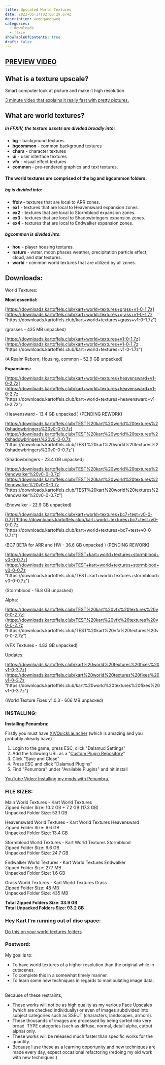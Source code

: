 ```yaml
---
title: Upscaled World Textures
date: 2022-05-17T02:08:29.674Z
description: weqgqwegqweg
categories:
  - downloads
  - ffxiv
showTableOfContents: true
draft: false
---
```

## **[PREVIEW VIDEO](https://www.youtube.com/watch?v=fSO48HBqFyA)**

## **What is a texture upscale?**

Smart computer look at picture and make it high resolution.

[3 minute video that explains it really fast with pretty pictures.](https://www.youtube.com/watch?v=Fix6u4pksrg)

## **What are world textures?**

##### In FFXIV, the texture assets are divided broadly into:

* **bg** - background textures
* **bgcommon** - common background textures
* **chara** - character textures
* **ui** - user interface textures
* **vfx** - visual effect textures
* **common** - pre-rendered graphics and text textures.

#### The world textures are comprised of the **bg** and **bgcommon** folders.

##### **bg** is divided into:

* **ffxiv** - textures that are local to ARR zones.
* **ex1** - textures that are local to Heavensward expansion zones.
* **ex2** - textures that are local to Stormblood expansion zones.
* **ex3** - textures that are local to Shadowbringers expansion zones.
* **ex4** - textures that are local to Endwalker expansion zones.

##### **bgcommon** is divided into:

* **hou** - player housing textures.
* **nature** - water, moon phases weather, precipitation particle effect, cloud, and star textures.
* **world** - common world textures that are utilized by all zones.

## Downloads:

World Textures: 

**Most essential:**

[https://downloads.kartoffels.club/kart+world+textures+grass+v1-0-1.7z](https://downloads.kartoffels.club/kart+world+textures+grass+v1-0-1.7z "https\://downloads.kartoffels.club/kart+world+textures+grass+v1-0-1.7z")

(grasses - 435 MB unpacked)

 [https://downloads.kartoffels.club/kart+world+textures+v1-0-1.7z](https://downloads.kartoffels.club/kart+world+textures+v1-0-1.7z "https\://downloads.kartoffels.club/kart+world+textures+v1-0-1.7z") 

(A Realm Reborn, Housing, common - 52.9 GB unpacked) 

**Expansions:** 

[https://downloads.kartoffels.club/kart+world+textures+heavensward+v1-0-2.7z](https://downloads.kartoffels.club/kart+world+textures+heavensward+v1-0-2.7z "https\://downloads.kartoffels.club/kart+world+textures+heavensward+v1-0-2.7z") 

(Heavensward - 13.4 GB unpacked ) (PENDING REWORK)

[https://downloads.kartoffels.club/TEST%20kart%20world%20textures%20shadowbringers%20v0-0-0.7z](https://downloads.kartoffels.club/TEST%20kart%20world%20textures%20shadowbringers%20v0-0-0.7z "https\://downloads.kartoffels.club/TEST%20kart%20world%20textures%20shadowbringers%20v0-0-0.7z") 

(Shadowbringers - 23.4 GB unpacked) 

[https://downloads.kartoffels.club/TEST%20kart%20world%20textures%20endwalker%20v0-0-0.7z](https://downloads.kartoffels.club/TEST%20kart%20world%20textures%20endwalker%20v0-0-0.7z "https\://downloads.kartoffels.club/TEST%20kart%20world%20textures%20endwalker%20v0-0-0.7z") 

(Endwalker - 22.9 GB unpacked) [](https://downloads.kartoffels.club/kart+world+textures+bc7+test+v0-0-0.7z "https\://downloads.kartoffels.club/kart+world+textures+bc7+test+v0-0-0.7z")

[https://downloads.kartoffels.club/kart+world+textures+bc7+test+v0-0-0.7z](https://downloads.kartoffels.club/kart+world+textures+bc7+test+v0-0-0.7z "https\://downloads.kartoffels.club/kart+world+textures+bc7+test+v0-0-0.7z") 

(BC7 BETA for ARR and HW - 36.6 GB unpacked ) (PENDING REWORK)

[https://downloads.kartoffels.club/TEST+kart+world+textures+stormblood+v0-0-0.7z](https://downloads.kartoffels.club/TEST+kart+world+textures+stormblood+v0-0-0.7z "https\://downloads.kartoffels.club/TEST+kart+world+textures+stormblood+v0-0-0.7z") 

(Stormblood - 16.8 GB unpacked) 

Alpha:

 [https://downloads.kartoffels.club/TEST%20kart%20vfx%20textures%20v0-0-2.7z](https://downloads.kartoffels.club/TEST%20kart%20vfx%20textures%20v0-0-2.7z "https\://downloads.kartoffels.club/TEST%20kart%20vfx%20textures%20v0-0-2.7z") 

(VFX Textures - 4.82 GB unpacked) 

Updates: [](https://downloads.kartoffels.club/kart%20world%20textures%20fixes%20v1-0-3.7z "https\://downloads.kartoffels.club/kart%20world%20textures%20fixes%20v1-0-3.7z")

[https://downloads.kartoffels.club/kart%20world%20textures%20fixes%20v1-0-3.7z](https://downloads.kartoffels.club/kart%20world%20textures%20fixes%20v1-0-3.7z "https\://downloads.kartoffels.club/kart%20world%20textures%20fixes%20v1-0-3.7z") 

(World Texture Fixes v1.0.3 - 606 MB unpacked)

### INSTALLING:

**Installing Penumbra:**

Firstly you must have [XIVQuickLauncher](https://github.com/goatcorp/FFXIVQuickLauncher/releases) (which is amazing and you probably already have)

1. Login to the game, press ESC, click "Dalamud Settings"
2. Add the following URL as a "[Custom Plugin Repository](https://raw.githubusercontent.com/xivdev/Penumbra/master/repo.json)" 
3. Click "Save and Close"
4. Press ESC and click "Dalamud Plugins"
5. Find "Penumbra" under "Available Plugins" and hit install

[YouTube Video: Installing my mods with Penumbra.](https://youtu.be/5kxvaeE4Ao4)

### **FILE SIZES:**

Main World Textures - Kart World Textures\
Zipped Folder Size: 10.2 GB + 7.2 GB (17.3 GB)\
Unpacked Folder Size: 53.1 GB

Heavensward World Textures - Kart World Textures Heavensward\
Zipped Folder Size: 6.6 GB\
Unpacked Folder Size: 13.4 GB

Stormblood World Textures - Kart World Textures Stormblood\
Zipped Folder Size: 9.6 GB\
Unpacked Folder Size: 24.7 GB

Endwalker World Textures - Kart World Textures Endwalker\
Zipped Folder Size: 277 MB\
Unpacked Folder Size: 1.6 GB

Grass World Textures - Kart World Textures Grass\
Zipped Folder Size: 48 MB\
Unpacked Folder Size: 435 MB

**Total Zipped Folders Size: 33.9 GB**\
**Total Unpacked Folders Size: 93.2 GB**

### **Hey Kart I'm running out of disc space:**

[Do this on your world textures folders](https://www.windowscentral.com/how-enable-file-compression-windows-11#compress_ntfs_file_windows11)

### **Postword**:

My goal is to:

* To have world textures of a higher resolution than the original while in cutscenes.
* To complete this in a somewhat timely manner.
* To learn some new techniques in regards to manipulating image data.

\
Because of these restraints,

* These works will not be as high quality as my various Face Upscales (which are checked individually) or even of images subdivided into subject categories such as SSEUT (characters, landscapes, armors).
* These thousands of images are processed by being sorted into very broad  TYPE categories (such as diffuse, normal, detail alpha, cutout alpha) only.
* These works will be released much faster than specific works for the quantity.
* Because I use these as a learning opportunity and new techniques are made every day, expect occasional refactoring (redoing my old work with new techniques.)